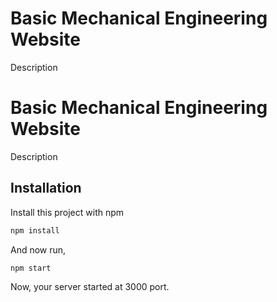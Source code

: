 
# Basic Mechanical Engineering Website

Description

# Basic Mechanical Engineering Website

Description

## Installation

Install this project with npm

```bash
npm install
```
And now run, 
```bash
npm start
```

Now, your server started at 3000 port.  